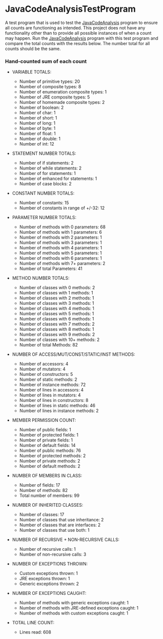# JavaCodeAnalysisTestProgram
A test program that is used to test the [JavaCodeAnalysis](https://github.com/tdalbavie/JavaCodeAnalysis) program to ensure all counts are functioning as intended. This project does not have any functionality other than to provide all possible instances of when a count may happen. Run the [JavaCodeAnalysis](https://github.com/tdalbavie/JavaCodeAnalysis) program with this test program and compare the total counts with the results below. The number total for all counts should be the same.

### Hand-counted sum of each count
- VARIABLE TOTALS: 
  - Number of primitive types: 20
  - Number of composite types: 8
  - Number of enumeration composite types: 1
  - Number of JRE composite types: 5
  - Number of homemade composite types: 2
  - Number of boolean: 2
  - Number of char: 1
  - Number of short: 1
  - Number of long: 1
  - Number of byte: 1
  - Number of float: 1
  - Number of double: 1
  - Number of int: 12

- STATEMENT NUMBER TOTALS:
  - Number of if statements: 2
  - Number of while statements: 2
  - Number of for statements: 1
  - Number of enhanced for statements: 1
  - Number of case blocks: 2

- CONSTANT NUMBER TOTALS:
  - Number of constants: 15
  - Number of constants in range of +/-32: 12

- PARAMETER NUMBER TOTALS:
  - Number of methods with 0 parameters: 68
  - Number of methods with 1 parameters: 6
  - Number of methods with 2 parameters: 1
  - Number of methods with 3 parameters: 1
  - Number of methods with 4 parameters: 1
  - Number of methods with 5 parameters: 1
  - Number of methods with 6 parameters: 1
  - Number of methods with 7+ parameters: 2
  - Number of total Parameters: 41

- METHOD NUMBER TOTALS:
  - Number of classes with 0 methods: 2
  - Number of classes with 1 methods: 1
  - Number of classes with 2 methods: 1
  - Number of classes with 3 methods: 1
  - Number of classes with 4 methods: 1
  - Number of classes with 5 methods: 1
  - Number of classes with 6 methods: 1
  - Number of classes with 7 methods: 2
  - Number of classes with 8 methods: 1
  - Number of classes with 9 methods: 2
  - Number of classes with 10+ methods: 2
  - Number of total Methods: 82

- NUMBER OF ACCESS/MUT/CONST/STATIC/INST METHODS:
  - Number of accessors: 4
  - Number of mutators: 4
  - Number of constructors: 5
  - Number of static methods: 2
  - Number of instance methods: 72
  - Number of lines in accessors: 4
  - Number of lines in mutators: 4
  - Number of lines in constructors: 8
  - Number of lines in static methods: 46
  - Number of lines in instance methods: 2

- MEMBER PERMISSION COUNT:
  - Number of public fields: 1
  - Number of protected fields: 1
  - Number of private fields: 1
  - Number of default fields: 14
  - Number of public methods: 76
  - Number of protected methods: 2
  - Number of private methods: 2
  - Number of default methods: 2

- NUMBER OF MEMBERS IN CLASS:
  - Number of fields: 17
  - Number of methods: 82
  - Total number of members: 99

- NUMBER OF INHERITED CLASSES:
  - Number of classes: 17
  - Number of classes that use inheritance: 2
  - Number of classes that are interfaces: 2
  - Number of classes that use both: 1

- NUMBER OF RECURSIVE + NON-RECURSIVE CALLS:
  - Number of recursive calls: 1
  - Number of non-recursive calls: 3

- NUMBER OF EXCEPTIONS THROWN:
  - Custom exceptions thrown: 1
  - JRE exceptions thrown: 1
  - Generic exceptions thrown: 2

- NUMBER OF EXCEPTIONS CAUGHT:
  - Number of methods with generic exceptions caught: 1
  - Number of methods with JRE-defined exceptions caught: 1
  - Number of methods with custom exceptions caught: 1

- TOTAL LINE COUNT:
  - Lines read: 608

